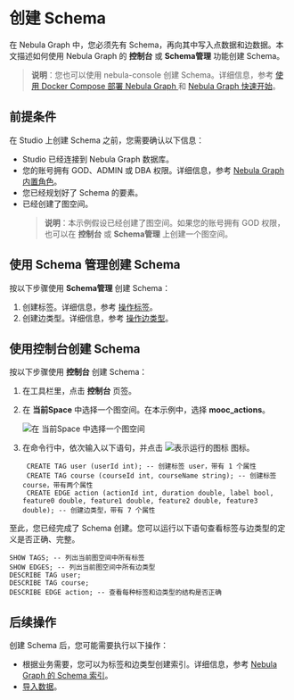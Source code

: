 # 创建 Schema

在 Nebula Graph 中，您必须先有 Schema，再向其中写入点数据和边数据。本文描述如何使用 Nebula Graph 的 **控制台** 或 **Schema管理** 功能创建 Schema。

> **说明**：您也可以使用 nebula-console 创建 Schema。详细信息，参考 [使用 Docker Compose 部署 Nebula Graph
](https://github.com/vesoft-inc/nebula-docker-compose/blob/master/README_zh-CN.md) 和 [Nebula Graph 快速开始](https://docs.nebula-graph.com.cn/manual-CN/1.overview/2.quick-start/1.get-started/)。

## 前提条件

在 Studio 上创建 Schema 之前，您需要确认以下信息：

- Studio 已经连接到 Nebula Graph 数据库。
- 您的账号拥有 GOD、ADMIN 或 DBA 权限。详细信息，参考 [Nebula Graph 内置角色](https://docs.nebula-graph.com.cn/manual-CN/3.build-develop-and-administration/4.account-management-statements/built-in-roles/)。
- 您已经规划好了 Schema 的要素。
- 已经创建了图空间。
  > **说明**：本示例假设已经创建了图空间。如果您的账号拥有 GOD 权限，也可以在 **控制台** 或 **Schema管理** 上创建一个图空间。

## 使用 Schema 管理创建 Schema

按以下步骤使用 **Schema管理** 创建 Schema：

1. 创建标签。详细信息，参考 [操作标签](../use-studio/manage-schema/st-ug-crud-tag.md)。
2. 创建边类型。详细信息，参考 [操作边类型](../use-studio/manage-schema/st-ug-crud-edge-type.md)。

## 使用控制台创建 Schema

按以下步骤使用 **控制台** 创建 Schema：

1. 在工具栏里，点击 **控制台** 页签。
2. 在 **当前Space** 中选择一个图空间。在本示例中，选择 **mooc_actions**。

   ![在 当前Space 中选择一个图空间](https://docs-cdn.nebula-graph.com.cn/nebula-studio-docs/st-ug-007.png "选择图空间")
3. 在命令行中，依次输入以下语句，并点击 ![表示运行的图标](https://docs-cdn.nebula-graph.com.cn/nebula-studio-docs/st-ug-008.png "Run 图标") 图标。

   ```nGQL
    CREATE TAG user (userId int); -- 创建标签 user，带有 1 个属性
    CREATE TAG course (courseId int, courseName string); -- 创建标签 course，带有两个属性
    CREATE EDGE action (actionId int, duration double, label bool, feature0 double, feature1 double, feature2 double, feature3 double); -- 创建边类型，带有 7 个属性
    ```

至此，您已经完成了 Schema 创建。您可以运行以下语句查看标签与边类型的定义是否正确、完整。

```nGQL
SHOW TAGS; -- 列出当前图空间中所有标签
SHOW EDGES; -- 列出当前图空间中所有边类型
DESCRIBE TAG user;
DESCRIBE TAG course;
DESCRIBE EDGE action; -- 查看每种标签和边类型的结构是否正确
```

## 后续操作

创建 Schema 后，您可能需要执行以下操作：

- 根据业务需要，您可以为标签和边类型创建索引。详细信息，参考 [Nebula Graph 的 Schema 索引](https://docs.nebula-graph.com.cn/manual-CN/2.query-language/4.statement-syntax/1.data-definition-statements/ "点击前往 Nebula Graph 网站")。
- [导入数据](st-ug-import-data.md)。
